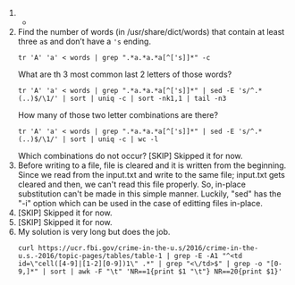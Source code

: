 1. -
2. Find the number of words (in /usr/share/dict/words) that contain at least three `a`s and don’t have a `'s` ending. 
	 ```
   tr 'A' 'a' < words | grep ".*a.*a.*a[^['s]]*" -c
   ``` 
   What are th 3 most common last 2 letters of those words?
   ```
   tr 'A' 'a' < words | grep ".*a.*a.*a[^['s]]*" | sed -E 's/^.*(..)$/\1/' | sort | uniq -c | sort -nk1,1 | tail -n3
   ```
   How many of those two letter combinations are there?
   ```
   tr 'A' 'a' < words | grep ".*a.*a.*a[^['s]]*" | sed -E 's/^.*(..)$/\1/' | sort | uniq -c | wc -l
   ```
   Which combinations do not occur?
   [SKIP] Skipped it for now.
3. Before writing to a file, file is cleared and it is written from the beginning. 
   Since we read from the input.txt and write to the same file; input.txt gets cleared and then, we can't read this file properly.
   So, in-place substitution can't be made in this simple manner.
   Luckily, "sed" has the "-i" option which can be used in the case of editting files in-place.
4. [SKIP] Skipped it for now.
5. [SKIP] Skipped it for now.
6. My solution is very long but does the job.
   ```
   curl https://ucr.fbi.gov/crime-in-the-u.s/2016/crime-in-the-u.s.-2016/topic-pages/tables/table-1 | grep -E -A1 "^<td id=\"cell([4-9]|[1-2][0-9])1\" .*" | grep "<\/td>$" | grep -o "[0-9,]*" | sort | awk -F "\t" 'NR==1{print $1 "\t"} NR==20{print $1}'
   ```
